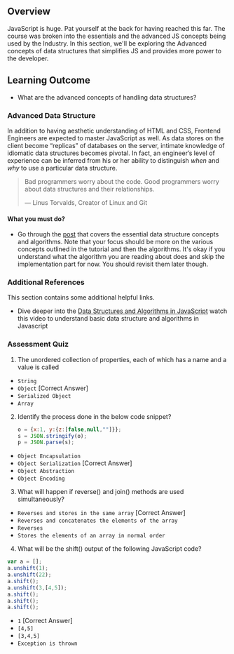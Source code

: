 ## Overview

JavaScript is huge. Pat yourself at the back for having reached this far. The course was broken into the essentials and the advanced JS concepts being used by the Industry. In this section, we'll be exploring the Advanced concepts of data structures that simplifies JS and provides more power to the developer.

## Learning Outcome

- What are the advanced concepts of handling data structures?


### Advanced Data Structure
In addition to having aesthetic understanding of HTML and CSS, Frontend Engineers are expected to master JavaScript as well. As data stores on the client become “replicas” of databases on the server, intimate knowledge of idiomatic data structures becomes pivotal. In fact, an engineer’s level of experience can be inferred from his or her ability to distinguish  _when_  and  _why_  to use a particular data structure.

> Bad programmers worry about the code. Good programmers worry about data structures and their relationships.
>
> — Linus Torvalds, Creator of Linux and Git

#### What you must do?

- Go through the [post](http://blog.benoitvallon.com/data-structures-in-javascript/data-structures-in-javascript/) that covers the essential data structure concepts and algorithms. Note that your focus should be more on the various concepts outlined in the tutorial and then the algorithms. It's okay if you understand what the algorithm you are reading about does and skip the implementation part for now. You should revisit them later though.

### Additional References

This section contains some additional helpful links.
- Dive deeper into the [Data Structures and Algorithms in JavaScript](https://www.youtube.com/watch?v=t2CEgPsws3U) watch this video to understand basic data structure and algorithms in Javascript


### Assessment Quiz
1. The unordered collection of properties, each of which has a name and a value is called  
- `String`  
- `Object`  [Correct Answer]
-  `Serialized Object`  
- `Array`

2. Identify the process done in the below code snippet?
	```js
	o = {x:1, y:{z:[false,null,""]}};
	s = JSON.stringify(o);
	p = JSON.parse(s);
	```
- `Object Encapsulation`  
- `Object Serialization`  [Correct Answer]
- `Object Abstraction`  
- `Object Encoding`


3. What will happen if reverse() and join() methods are used simultaneously?  
- `Reverses and stores in the same array`  [Correct Answer]
- `Reverses and concatenates the elements of the array`  
- `Reverses`  
- `Stores the elements of an array in normal order`

4. What will be the shift() output of the following JavaScript code?
```js
var a = [];
a.unshift(1);
a.unshift(22);
a.shift();
a.unshift(3,[4,5]);
a.shift();
a.shift();
a.shift();
```
- `1`  [Correct Answer]
- `[4,5]`  
- `[3,4,5]`  
- `Exception is thrown`
